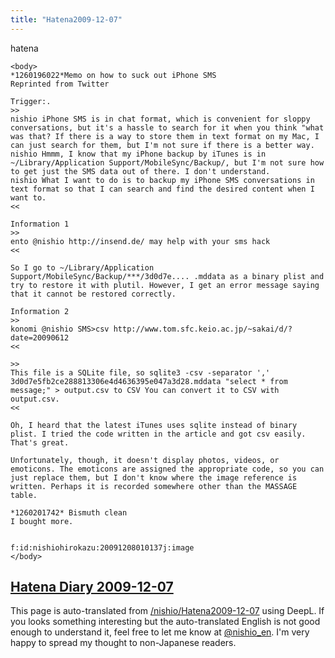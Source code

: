 ```yaml
---
title: "Hatena2009-12-07"
---
```


hatena

```
<body>
*1260196022*Memo on how to suck out iPhone SMS
Reprinted from Twitter

Trigger:.
>>
nishio iPhone SMS is in chat format, which is convenient for sloppy conversations, but it's a hassle to search for it when you think "what was that? If there is a way to store them in text format on my Mac, I can just search for them, but I'm not sure if there is a better way.
nishio Hmmm, I know that my iPhone backup by iTunes is in ~/Library/Application Support/MobileSync/Backup/, but I'm not sure how to get just the SMS data out of there. I don't understand.
nishio What I want to do is to backup my iPhone SMS conversations in text format so that I can search and find the desired content when I want to.
<<

Information 1
>>
ento @nishio http://insend.de/ may help with your sms hack
<<

So I go to ~/Library/Application Support/MobileSync/Backup/***/3d0d7e.... .mddata as a binary plist and try to restore it with plutil. However, I get an error message saying that it cannot be restored correctly.

Information 2
>>
konomi @nishio SMS>csv http://www.tom.sfc.keio.ac.jp/~sakai/d/?date=20090612
<<

>>
This file is a SQLite file, so sqlite3 -csv -separator ',' 3d0d7e5fb2ce288813306e4d4636395e047a3d28.mddata "select * from message;" > output.csv to CSV You can convert it to CSV with output.csv.
<<

Oh, I heard that the latest iTunes uses sqlite instead of binary plist. I tried the code written in the article and got csv easily. That's great.

Unfortunately, though, it doesn't display photos, videos, or emoticons. The emoticons are assigned the appropriate code, so you can just replace them, but I don't know where the image reference is written. Perhaps it is recorded somewhere other than the MASSAGE table.

*1260201742* Bismuth clean
I bought more.


f:id:nishiohirokazu:20091208010137j:image
</body>
```


[Hatena Diary 2009-12-07](https://nishiohirokazu.hatenadiary.org/archive/2009/12/07)
---
This page is auto-translated from [/nishio/Hatena2009-12-07](https://scrapbox.io/nishio/Hatena2009-12-07) using DeepL. If you looks something interesting but the auto-translated English is not good enough to understand it, feel free to let me know at [@nishio_en](https://twitter.com/nishio_en). I'm very happy to spread my thought to non-Japanese readers.